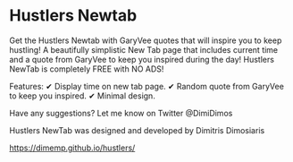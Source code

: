 # Hustlers Newtab

Get the Hustlers Newtab with GaryVee quotes that will inspire you to keep hustling!
A beautifully simplistic New Tab page that includes current time and a quote from GaryVee to keep you inspired during the day!
Hustlers NewTab is completely FREE with NO ADS!

Features:
✔ Display time on new tab page.
✔ Random quote from GaryVee to keep you inspired.
✔ Minimal design.

Have any suggestions? Let me know on Twitter @DimiDimos

Hustlers NewTab was designed and developed by Dimitris Dimosiaris

https://dimemp.github.io/hustlers/
